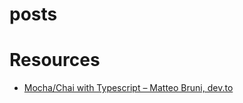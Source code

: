 # posts

# Resources

* [Mocha/Chai with Typescript – Matteo Bruni, dev.to](https://github.com/matteobruni/tsparticles)